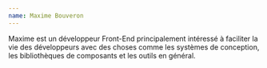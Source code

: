 ```yaml
---
name: Maxime Bouveron
---
```


Maxime est un développeur Front-End principalement intéressé à faciliter la vie des développeurs avec des choses comme les systèmes de conception, les bibliothèques de composants et les outils en général.
